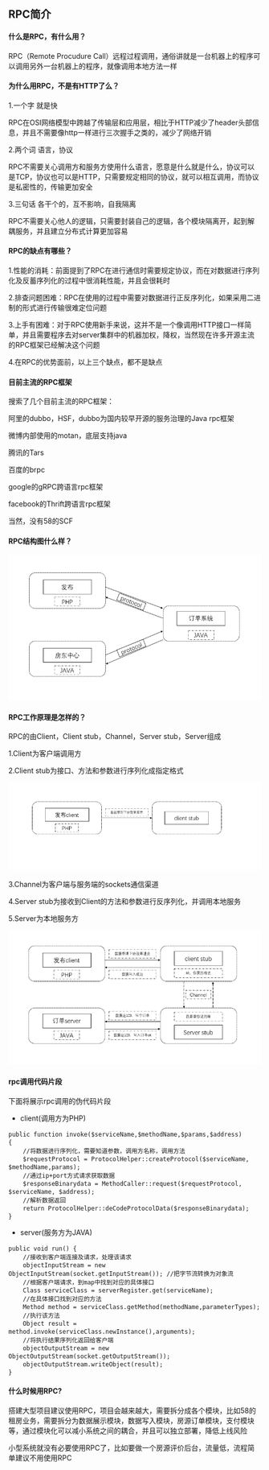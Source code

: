## RPC简介

#### 什么是RPC，有什么用？

RPC（Remote Procudure Call）远程过程调用，通俗讲就是一台机器上的程序可以调用另外一台机器上的程序，就像调用本地方法一样
 
#### 为什么用RPC，不是有HTTP了么？

1.一个字 就是快

RPC在OSI网络模型中跨越了传输层和应用层，相比于HTTP减少了header头部信息，并且不需要像http一样进行三次握手之类的，减少了网络开销

2.两个词  语言，协议

RPC不需要关心调用方和服务方使用什么语言，愿意是什么就是什么，协议可以是TCP，协议也可以是HTTP，只需要规定相同的协议，就可以相互调用，而协议是私密性的，传输更加安全


3.三句话 各干个的，互不影响，自我隔离

RPC不需要关心他人的逻辑，只需要封装自己的逻辑，各个模块隔离开，起到解耦服务，并且建立分布式计算更加容易


#### RPC的缺点有哪些？

1.性能的消耗：前面提到了RPC在进行通信时需要规定协议，而在对数据进行序列化及反蓄序列化的过程中很消耗性能，并且会很耗时

2.排查问题困难：RPC在使用的过程中需要对数据进行正反序列化，如果采用二进制的形式进行传输很难定位问题

3.上手有困难：对于RPC使用新手来说，这并不是一个像调用HTTP接口一样简单，并且需要程序去对server集群中的机器加权，降权，当然现在许多开源主流的RPC框架已经解决这个问题

4.在RPC的优势面前，以上三个缺点，都不是缺点

#### 目前主流的RPC框架

搜索了几个目前主流的RPC框架：

阿里的dubbo，HSF，dubbo为国内较早开源的服务治理的Java rpc框架

微博内部使用的motan，底层支持java

腾讯的Tars

百度的brpc

google的gRPC跨语言rpc框架

facebook的Thrift跨语言rpc框架

当然，没有58的SCF


#### RPC结构图什么样？

   ![rpc结构](../static/rpc结构.png)

#### RPC工作原理是怎样的？

RPC的由Client，Client stub，Channel，Server stub，Server组成

1.Client为客户端调用方


2.Client stub为接口、方法和参数进行序列化成指定格式

   ![rpcClientStub](../static/rpcClientStub.png)

3.Channel为客户端与服务端的sockets通信渠道


4.Server stub为接收到Client的方法和参数进行反序列化，并调用本地服务


5.Server为本地服务方

   ![rpcServer](../static/rpcServer.png)

#### rpc调用代码片段

下面将展示rpc调用的伪代码片段


* client(调用方为PHP)

```
public function invoke($serviceName,$methodName,$params,$address)
{
    //将数据进行序列化，需要知道参数，调用方名称，调用方法
    $requestProtocol = ProtocolHelper::createProtocol($serviceName, $methodName,params);
    //通过ip+port方式请求获取数据
    $responseBinarydata = MethodCaller::request($requestProtocol, $serviceName, $address);
    //解析数据返回
    return ProtocolHelper::deCodeProtocolData($responseBinarydata);
}
```

* server(服务方为JAVA)

```
public void run() {
    //接收到客户端连接及请求，处理该请求
    objectInputStream = new ObjectInputStream(socket.getInputStream()); //把字节流转换为对象流
    //根据客户端请求，到map中找到对应的具体接口
    Class serviceClass = serverRegister.get(serviceName);
    //在具体接口找到对应的方法
    Method method = serviceClass.getMethod(methodName,parameterTypes);
    //执行该方法
    Object result = method.invoke(serviceClass.newInstance(),arguments);
    //将执行结果序列化返回给客户端
    objectOutputStream = new ObjectOutputStream(socket.getOutputStream());
    objectOutputStream.writeObject(result);
}

```

#### 什么时候用RPC?

搭建大型项目建议使用RPC，项目会越来越大，需要拆分成各个模块，比如58的租房业务，需要拆分为数据展示模块，数据写入模块，房源订单模块，支付模块等，通过模块化可以减小系统之间的耦合，并且可以独立部署，降低上线风险

小型系统就没有必要使用RPC了，比如要做一个房源评价后台，流量低，流程简单建议不用使用RPC






